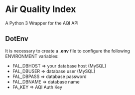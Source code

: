# Air Quality Index

A Python 3 Wrapper for the AQI API

## DotEnv

It is necessary to create a __.env__ file to configure the following ENVIRONMENT variables:

* FAL_DBHOST  => your database host (MySQL)
* FAL_DBUSER  => database user (MySQL)
* FAL_DBPASS  => database password
* FAL_DBNAME => database name 
* FA_KEY  => AQI Auth Key

